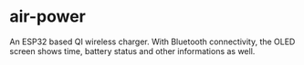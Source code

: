 # air-power
An ESP32 based QI wireless charger. With Bluetooth connectivity, the OLED screen shows time, battery status and other informations as well.

